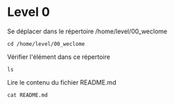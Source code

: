 
# Level 0
Se déplacer dans le répertoire /home/level/00_weclome
```ssh
cd /home/level/00_weclome
```
Vérifier l'élément dans ce répertoire
```ssh
ls
```
Lire le contenu du fichier README.md
```ssh
cat README.md
```
